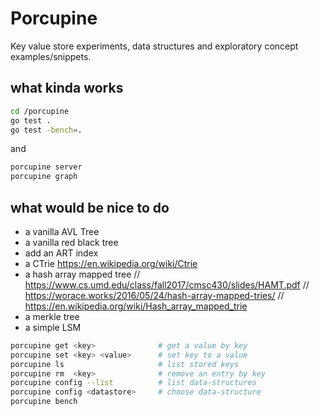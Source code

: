 # Porcupine

Key value store experiments, data structures and exploratory concept examples/snippets.

## what kinda works

```zsh
cd /porcupine
go test .
go test -bench=.
```

and

```zsh
porcupine server
porcupine graph
```

## what would be nice to do
- a vanilla AVL Tree
- a vanilla red black tree
- add an ART index
- a CTrie  https://en.wikipedia.org/wiki/Ctrie
- a hash array mapped tree
// https://www.cs.umd.edu/class/fall2017/cmsc430/slides/HAMT.pdf
// https://worace.works/2016/05/24/hash-array-mapped-tries/
// https://en.wikipedia.org/wiki/Hash_array_mapped_trie
- a merkle tree
- a simple LSM
  
```zsh
porcupine get <key>              # get a value by key
porcupine set <key> <value>      # set key to a value
porcupine ls                     # list stored keys
porcupine rm  <key>              # remove an entry by key
porcupine config --list          # list data-structures
porcupine config <datastore>     # choose data-structure 
porcupine bench
```
